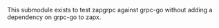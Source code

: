 This submodule exists to test zapgrpc against grpc-go without adding a
dependency on grpc-go to zapx.

